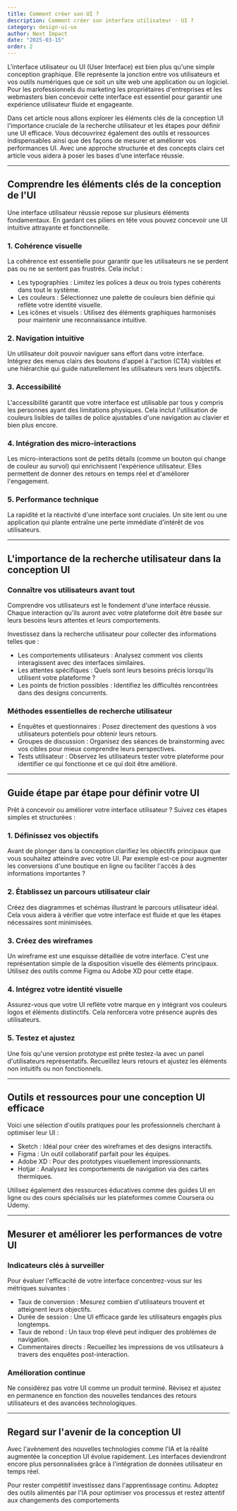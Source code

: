 ```yaml
---
title: Comment créer son UI ?
description: Comment créer son interface utilisateur - UI ?
category: design-ui-ux
author: Next Impact
date: "2025-03-15"
order: 2
---
```


L'interface utilisateur  ou UI (User Interface)  est bien plus qu'une simple conception graphique. Elle représente la jonction entre vos utilisateurs et vos outils numériques  que ce soit un site web  une application ou un logiciel. Pour les professionnels du marketing  les propriétaires d'entreprises et les webmasters  bien concevoir cette interface est essentiel pour garantir une expérience utilisateur fluide et engageante.

Dans cet article  nous allons explorer les éléments clés de la conception UI  l'importance cruciale de la recherche utilisateur  et les étapes pour définir une UI efficace. Vous découvrirez également des outils et ressources indispensables  ainsi que des façons de mesurer et améliorer vos performances UI. Avec une approche structurée et des concepts clairs  cet article vous aidera à poser les bases d'une interface réussie.

---

## Comprendre les éléments clés de la conception de l'UI

Une interface utilisateur réussie repose sur plusieurs éléments fondamentaux. En gardant ces piliers en tête  vous pouvez concevoir une UI intuitive  attrayante et fonctionnelle.

### 1. Cohérence visuelle

La cohérence est essentielle pour garantir que les utilisateurs ne se perdent pas ou ne se sentent pas frustrés. Cela inclut :

-  Les typographies  : Limitez les polices à deux ou trois types cohérents dans tout le système.
-  Les couleurs  : Sélectionnez une palette de couleurs bien définie qui reflète votre identité visuelle.
-  Les icônes et visuels  : Utilisez des éléments graphiques harmonisés pour maintenir une reconnaissance intuitive.

### 2. Navigation intuitive

Un utilisateur doit pouvoir naviguer sans effort dans votre interface. Intégrez des menus clairs  des boutons d'appel à l'action (CTA) visibles et une hiérarchie qui guide naturellement les utilisateurs vers leurs objectifs.

### 3. Accessibilité

L'accessibilité garantit que votre interface est utilisable par tous  y compris les personnes ayant des limitations physiques. Cela inclut l'utilisation de couleurs lisibles  de tailles de police ajustables  d'une navigation au clavier  et bien plus encore.

### 4. Intégration des micro-interactions

Les micro-interactions sont de petits détails (comme un bouton qui change de couleur au survol) qui enrichissent l'expérience utilisateur. Elles permettent de donner des retours en temps réel et d'améliorer l'engagement.

### 5. Performance technique

La rapidité et la réactivité d'une interface sont cruciales. Un site lent ou une application qui plante entraîne une perte immédiate d'intérêt de vos utilisateurs.

---

## L'importance de la recherche utilisateur dans la conception UI

### Connaître vos utilisateurs avant tout

Comprendre vos utilisateurs est le fondement d'une interface réussie. Chaque interaction qu'ils auront avec votre plateforme doit être basée sur leurs besoins  leurs attentes et leurs comportements.

Investissez dans la recherche utilisateur pour collecter des informations telles que :

-  Les comportements utilisateurs  : Analysez comment vos clients interagissent avec des interfaces similaires.
-  Les attentes spécifiques  : Quels sont leurs besoins précis lorsqu'ils utilisent votre plateforme ?
-  Les points de friction possibles  : Identifiez les difficultés rencontrées dans des designs concurrents.

### Méthodes essentielles de recherche utilisateur

-  Enquêtes et questionnaires  : Posez directement des questions à vos utilisateurs potentiels pour obtenir leurs retours.
-  Groupes de discussion  : Organisez des séances de brainstorming avec vos cibles pour mieux comprendre leurs perspectives.
-  Tests utilisateur  : Observez les utilisateurs tester votre plateforme pour identifier ce qui fonctionne et ce qui doit être amélioré.

---

## Guide étape par étape pour définir votre UI

Prêt à concevoir ou améliorer votre interface utilisateur ? Suivez ces étapes simples et structurées :

### 1. Définissez vos objectifs

Avant de plonger dans la conception  clarifiez les objectifs principaux que vous souhaitez atteindre avec votre UI. Par exemple  est-ce pour augmenter les conversions d'une boutique en ligne ou faciliter l'accès à des informations importantes ?

### 2. Établissez un parcours utilisateur clair

Créez des diagrammes et schémas illustrant le parcours utilisateur idéal. Cela vous aidera à vérifier que votre interface est fluide et que les étapes nécessaires sont minimisées.

### 3. Créez des wireframes

Un wireframe est une esquisse détaillée de votre interface. C'est une représentation simple de la disposition visuelle des éléments principaux. Utilisez des outils comme Figma ou Adobe XD pour cette étape.

### 4. Intégrez votre identité visuelle

Assurez-vous que votre UI reflète votre marque en y intégrant vos couleurs  logos et éléments distinctifs. Cela renforcera votre présence auprès des utilisateurs.

### 5. Testez et ajustez

Une fois qu'une version prototype est prête  testez-la avec un panel d'utilisateurs représentatifs. Recueillez leurs retours et ajustez les éléments non intuitifs ou non fonctionnels.

---

## Outils et ressources pour une conception UI efficace

Voici une sélection d'outils pratiques pour les professionnels cherchant à optimiser leur UI :

-  Sketch  : Idéal pour créer des wireframes et des designs interactifs.
-  Figma  : Un outil collaboratif parfait pour les équipes.
-  Adobe XD  : Pour des prototypes visuellement impressionnants.
-  Hotjar  : Analysez les comportements de navigation via des cartes thermiques.

Utilisez également des ressources éducatives comme des guides UI en ligne ou des cours spécialisés sur les plateformes comme Coursera ou Udemy.

---

## Mesurer et améliorer les performances de votre UI

### Indicateurs clés à surveiller

Pour évaluer l'efficacité de votre interface  concentrez-vous sur les métriques suivantes :

-  Taux de conversion  : Mesurez combien d'utilisateurs trouvent et atteignent leurs objectifs.
-  Durée de session  : Une UI efficace garde les utilisateurs engagés plus longtemps.
-  Taux de rebond  : Un taux trop élevé peut indiquer des problèmes de navigation.
-  Commentaires directs  : Recueillez les impressions de vos utilisateurs à travers des enquêtes post-interaction.

### Amélioration continue

Ne considérez pas votre UI comme un produit terminé. Révisez et ajustez en permanence en fonction des nouvelles tendances  des retours utilisateurs et des avancées technologiques.

---

## Regard sur l'avenir de la conception UI

Avec l'avènement des nouvelles technologies comme l'IA et la réalité augmentée  la conception UI évolue rapidement. Les interfaces deviendront encore plus personnalisées grâce à l'intégration de données utilisateur en temps réel.

Pour rester compétitif  investissez dans l'apprentissage continu. Adoptez des outils alimentés par l'IA pour optimiser vos processus  et restez attentif aux changements des comportements